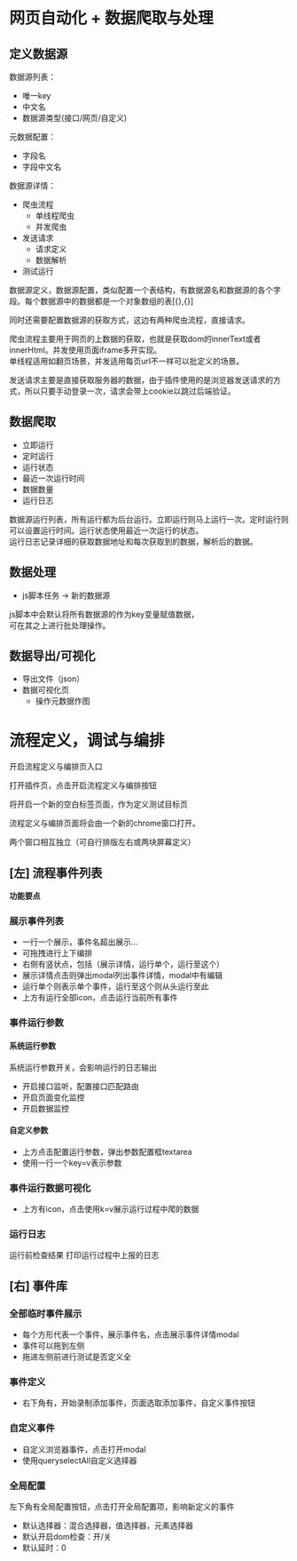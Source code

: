 # 网页自动化 + 数据爬取与处理

## 定义数据源

数据源列表：
- 唯一key
- 中文名
- 数据源类型(接口/网页/自定义)

元数据配置：
- 字段名
- 字段中文名

数据源详情：
- 爬虫流程
    - 单线程爬虫
    - 并发爬虫
- 发送请求
    - 请求定义
    - 数据解析
- 测试运行

数据源定义，数据源配置，类似配置一个表结构，有数据源名和数据源的各个字段。每个数据源中的数据都是一个对象数组的表[{},{}]  

同时还需要配置数据源的获取方式，这边有两种爬虫流程，直接请求。

爬虫流程主要用于网页的上数据的获取，也就是获取dom的innerText或者innerHtml。并发使用页面iframe多开实现。  
单线程适用如翻页场景，并发适用每页url不一样可以批定义的场景。

发送请求主要是直接获取服务器的数据，由于插件使用的是浏览器发送请求的方式，所以只要手动登录一次，请求会带上cookie以跳过后端验证。

## 数据爬取

- 立即运行
- 定时运行
- 运行状态
- 最近一次运行时间
- 数据数量
- 运行日志

数据源运行列表，所有运行都为后台运行。立即运行则马上运行一次。定时运行则可以设置运行时间。运行状态使用最近一次运行的状态。  
运行日志记录详细的获取数据地址和每次获取到的数据，解析后的数据。

## 数据处理

- js脚本任务 -> 新的数据源

js脚本中会默认将所有数据源的作为key变量赋值数据，  
可在其之上进行批处理操作。

## 数据导出/可视化

- 导出文件（json）
- 数据可视化页
    - 操作元数据作图

# 流程定义，调试与编排

开启流程定义与编排页入口

打开插件页，点击开启流程定义与编排按钮

将开启一个新的空白标签页面，作为定义测试目标页

流程定义与编排页面将会由一个新的chrome窗口打开。

两个窗口相互独立（可自行排版左右或两块屏幕定义）

## [左] 流程事件列表

**功能要点**

### 展示事件列表
- 一行一个展示，事件名超出展示...
- 可拖拽进行上下编排
- 右侧有竖状点，包括（展示详情，运行单个，运行至这个）
- 展示详情点击则弹出modal列出事件详情，modal中有编辑
- 运行单个则表示单个事件，运行至这个则从头运行至此
- 上方有运行全部icon，点击运行当前所有事件

### 事件运行参数

#### 系统运行参数
系统运行参数开关，会影响运行的日志输出

- 开启接口监听，配置接口匹配路由  
- 开启页面变化监控
- 开启数据监控

#### 自定义参数
- 上方点击配置运行参数，弹出参数配置框textarea
- 使用一行一个key=v表示参数

### 事件运行数据可视化

- 上方有icon，点击使用k=v展示运行过程中爬的数据

### 运行日志
运行前检查结果
打印运行过程中上报的日志

## [右] 事件库

### 全部临时事件展示
- 每个方形代表一个事件，展示事件名，点击展示事件详情modal
- 事件可以拖到左侧
- 拖进左侧前进行测试是否定义全

### 事件定义
- 右下角有，开始录制添加事件，页面选取添加事件，自定义事件按钮

### 自定义事件
- 自定义浏览器事件，点击打开modal
- 使用queryselectAll自定义选择器

### 全局配置
左下角有全局配置按钮，点击打开全局配置项，影响新定义的事件

- 默认选择器：混合选择器，值选择器，元素选择器
- 默认开启dom检查：开/关
- 默认延时：0

